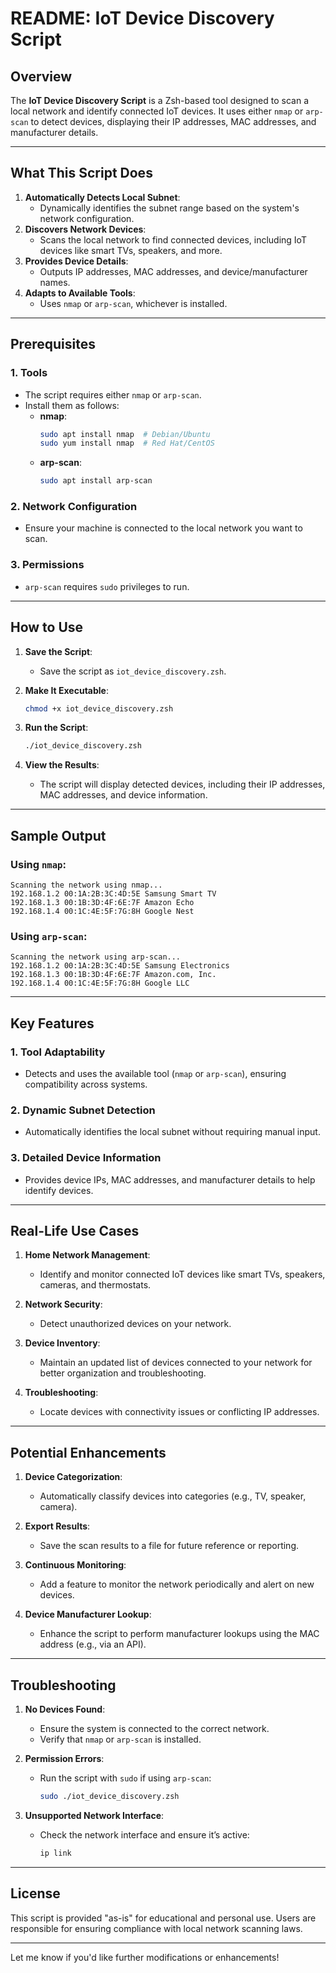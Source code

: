 # README: IoT Device Discovery Script

## **Overview**
The **IoT Device Discovery Script** is a Zsh-based tool designed to scan a local network and identify connected IoT devices. It uses either `nmap` or `arp-scan` to detect devices, displaying their IP addresses, MAC addresses, and manufacturer details.

---

## **What This Script Does**
1. **Automatically Detects Local Subnet**:
   - Dynamically identifies the subnet range based on the system's network configuration.
2. **Discovers Network Devices**:
   - Scans the local network to find connected devices, including IoT devices like smart TVs, speakers, and more.
3. **Provides Device Details**:
   - Outputs IP addresses, MAC addresses, and device/manufacturer names.
4. **Adapts to Available Tools**:
   - Uses `nmap` or `arp-scan`, whichever is installed.

---

## **Prerequisites**

### **1. Tools**
- The script requires either `nmap` or `arp-scan`.
- Install them as follows:
  - **nmap**:
    ```bash
    sudo apt install nmap  # Debian/Ubuntu
    sudo yum install nmap  # Red Hat/CentOS
    ```
  - **arp-scan**:
    ```bash
    sudo apt install arp-scan
    ```

### **2. Network Configuration**
- Ensure your machine is connected to the local network you want to scan.

### **3. Permissions**
- `arp-scan` requires `sudo` privileges to run.

---

## **How to Use**

1. **Save the Script**:
   - Save the script as `iot_device_discovery.zsh`.

2. **Make It Executable**:
   ```bash
   chmod +x iot_device_discovery.zsh
   ```

3. **Run the Script**:
   ```bash
   ./iot_device_discovery.zsh
   ```

4. **View the Results**:
   - The script will display detected devices, including their IP addresses, MAC addresses, and device information.

---

## **Sample Output**

### **Using `nmap`**:
```
Scanning the network using nmap...
192.168.1.2 00:1A:2B:3C:4D:5E Samsung Smart TV
192.168.1.3 00:1B:3D:4F:6E:7F Amazon Echo
192.168.1.4 00:1C:4E:5F:7G:8H Google Nest
```

### **Using `arp-scan`**:
```
Scanning the network using arp-scan...
192.168.1.2 00:1A:2B:3C:4D:5E Samsung Electronics
192.168.1.3 00:1B:3D:4F:6E:7F Amazon.com, Inc.
192.168.1.4 00:1C:4E:5F:7G:8H Google LLC
```

---

## **Key Features**

### **1. Tool Adaptability**
- Detects and uses the available tool (`nmap` or `arp-scan`), ensuring compatibility across systems.

### **2. Dynamic Subnet Detection**
- Automatically identifies the local subnet without requiring manual input.

### **3. Detailed Device Information**
- Provides device IPs, MAC addresses, and manufacturer details to help identify devices.

---

## **Real-Life Use Cases**

1. **Home Network Management**:
   - Identify and monitor connected IoT devices like smart TVs, speakers, cameras, and thermostats.

2. **Network Security**:
   - Detect unauthorized devices on your network.

3. **Device Inventory**:
   - Maintain an updated list of devices connected to your network for better organization and troubleshooting.

4. **Troubleshooting**:
   - Locate devices with connectivity issues or conflicting IP addresses.

---

## **Potential Enhancements**

1. **Device Categorization**:
   - Automatically classify devices into categories (e.g., TV, speaker, camera).

2. **Export Results**:
   - Save the scan results to a file for future reference or reporting.

3. **Continuous Monitoring**:
   - Add a feature to monitor the network periodically and alert on new devices.

4. **Device Manufacturer Lookup**:
   - Enhance the script to perform manufacturer lookups using the MAC address (e.g., via an API).

---

## **Troubleshooting**

1. **No Devices Found**:
   - Ensure the system is connected to the correct network.
   - Verify that `nmap` or `arp-scan` is installed.

2. **Permission Errors**:
   - Run the script with `sudo` if using `arp-scan`:
     ```bash
     sudo ./iot_device_discovery.zsh
     ```

3. **Unsupported Network Interface**:
   - Check the network interface and ensure it’s active:
     ```bash
     ip link
     ```

---

## **License**
This script is provided "as-is" for educational and personal use. Users are responsible for ensuring compliance with local network scanning laws.

---

Let me know if you'd like further modifications or enhancements!